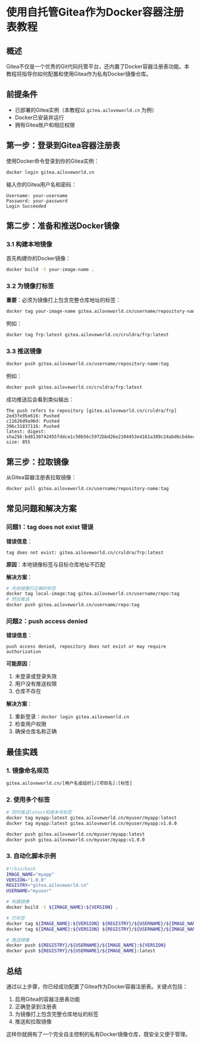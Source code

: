 # 使用自托管Gitea作为Docker容器注册表教程

## 概述

Gitea不仅是一个优秀的Git代码托管平台，还内置了Docker容器注册表功能。本教程将指导你如何配置和使用Gitea作为私有Docker镜像仓库。

## 前提条件

- 已部署的Gitea实例（本教程以 `gitea.ailoveworld.cn` 为例）
- Docker已安装并运行
- 拥有Gitea账户和相应权限

 

## 第一步：登录到Gitea容器注册表

使用Docker命令登录到你的Gitea实例：

```bash
docker login gitea.ailoveworld.cn
```

输入你的Gitea用户名和密码：
```
Username: your-username
Password: your-password
Login Succeeded
```

## 第二步：准备和推送Docker镜像

### 3.1 构建本地镜像

首先构建你的Docker镜像：

```bash
docker build -t your-image-name .
```

### 3.2 为镜像打标签

**重要**：必须为镜像打上包含完整仓库地址的标签：

```bash
docker tag your-image-name gitea.ailoveworld.cn/username/repository-name:tag
```

例如：
```bash
docker tag frp:latest gitea.ailoveworld.cn/cruldra/frp:latest
```

### 3.3 推送镜像

```bash
docker push gitea.ailoveworld.cn/username/repository-name:tag
```

例如：
```bash
docker push gitea.ailoveworld.cn/cruldra/frp:latest
```

成功推送后会看到类似输出：
```
The push refers to repository [gitea.ailoveworld.cn/cruldra/frp]
2ed3fe95e616: Pushed 
c11626d9a96d: Pushed 
396c31837116: Pushed 
latest: digest: sha256:bd8130742455fddce1c50b56c5972bbd26e2104453e4161a389c24abd6cbd4ec size: 855
```

## 第三步：拉取镜像

从Gitea容器注册表拉取镜像：

```bash
docker pull gitea.ailoveworld.cn/username/repository-name:tag
```

## 常见问题和解决方案

### 问题1：tag does not exist 错误

**错误信息**：
```
tag does not exist: gitea.ailoveworld.cn/cruldra/frp:latest
```

**原因**：本地镜像标签与目标仓库地址不匹配

**解决方案**：
```bash
# 先给镜像打正确的标签
docker tag local-image:tag gitea.ailoveworld.cn/username/repo:tag
# 然后推送
docker push gitea.ailoveworld.cn/username/repo:tag
```

### 问题2：push access denied

**错误信息**：
```
push access denied, repository does not exist or may require authorization
```

**可能原因**：
1. 未登录或登录失效
2. 用户没有推送权限
3. 仓库不存在

**解决方案**：
1. 重新登录：`docker login gitea.ailoveworld.cn`
2. 检查用户权限
3. 确保仓库名称正确



## 最佳实践

### 1. 镜像命名规范

```bash
gitea.ailoveworld.cn/[用户名或组织]/[项目名]:[标签]
```

### 2. 使用多个标签

```bash
# 同时推送latest和版本号标签
docker tag myapp:latest gitea.ailoveworld.cn/myuser/myapp:latest
docker tag myapp:latest gitea.ailoveworld.cn/myuser/myapp:v1.0.0

docker push gitea.ailoveworld.cn/myuser/myapp:latest
docker push gitea.ailoveworld.cn/myuser/myapp:v1.0.0
```

### 3. 自动化脚本示例

```bash
#!/bin/bash
IMAGE_NAME="myapp"
VERSION="1.0.0"
REGISTRY="gitea.ailoveworld.cn"
USERNAME="myuser"

# 构建镜像
docker build -t ${IMAGE_NAME}:${VERSION} .

# 打标签
docker tag ${IMAGE_NAME}:${VERSION} ${REGISTRY}/${USERNAME}/${IMAGE_NAME}:${VERSION}
docker tag ${IMAGE_NAME}:${VERSION} ${REGISTRY}/${USERNAME}/${IMAGE_NAME}:latest

# 推送镜像
docker push ${REGISTRY}/${USERNAME}/${IMAGE_NAME}:${VERSION}
docker push ${REGISTRY}/${USERNAME}/${IMAGE_NAME}:latest
```

## 总结

通过以上步骤，你已经成功配置了Gitea作为Docker容器注册表。关键点包括：

1. 启用Gitea的容器注册表功能
2. 正确登录到注册表
3. 为镜像打上包含完整仓库地址的标签
4. 推送和拉取镜像

这样你就拥有了一个完全自主控制的私有Docker镜像仓库，既安全又便于管理。
